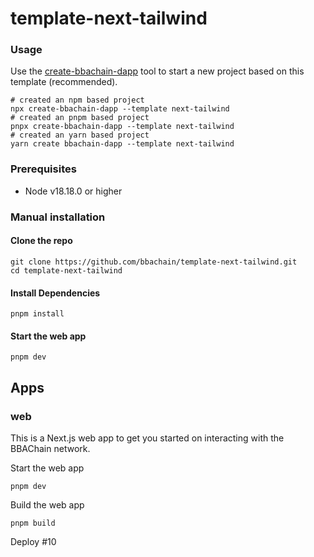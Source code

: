 # template-next-tailwind

### Usage

Use the [create-bbachain-dapp](https://github.com/bbachain/create-bbachain-dapp) tool to start a new project based on this template (recommended).

```shell
# created an npm based project
npx create-bbachain-dapp --template next-tailwind
# created an pnpm based project
pnpx create-bbachain-dapp --template next-tailwind
# created an yarn based project
yarn create bbachain-dapp --template next-tailwind
```

### Prerequisites

- Node v18.18.0 or higher

### Manual installation

#### Clone the repo

```shell
git clone https://github.com/bbachain/template-next-tailwind.git
cd template-next-tailwind
```

#### Install Dependencies

```shell
pnpm install
```

#### Start the web app

```
pnpm dev
```

## Apps

### web

This is a Next.js web app to get you started on interacting with the BBAChain network.

Start the web app

```shell
pnpm dev
```

Build the web app

```shell
pnpm build
```

Deploy #10
